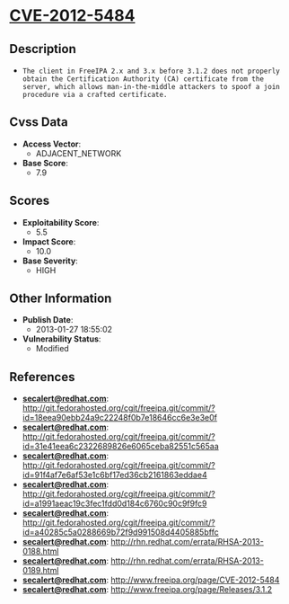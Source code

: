 
# [CVE-2012-5484](https://cve.mitre.org/cgi-bin/cvename.cgi?name=CVE-2012-5484)

## Description

- `The client in FreeIPA 2.x and 3.x before 3.1.2 does not properly obtain the Certification Authority (CA) certificate from the server, which allows man-in-the-middle attackers to spoof a join procedure via a crafted certificate.`

## Cvss Data

- **Access Vector**:
  - ADJACENT_NETWORK
- **Base Score**:
  - 7.9

## Scores

- **Exploitability Score**:
  - 5.5
- **Impact Score**:
  - 10.0
- **Base Severity**:
  - HIGH

## Other Information

- **Publish Date**:
  - 2013-01-27 18:55:02
- **Vulnerability Status**:
  - Modified

## References

- **secalert@redhat.com**: http://git.fedorahosted.org/cgit/freeipa.git/commit/?id=18eea90ebb24a9c22248f0b7e18646cc6e3e3e0f
- **secalert@redhat.com**: http://git.fedorahosted.org/cgit/freeipa.git/commit/?id=31e41eea6c2322689826e6065ceba82551c565aa
- **secalert@redhat.com**: http://git.fedorahosted.org/cgit/freeipa.git/commit/?id=91f4af7e6af53e1c6bf17ed36cb2161863eddae4
- **secalert@redhat.com**: http://git.fedorahosted.org/cgit/freeipa.git/commit/?id=a1991aeac19c3fec1fdd0d184c6760c90c9f9fc9
- **secalert@redhat.com**: http://git.fedorahosted.org/cgit/freeipa.git/commit/?id=a40285c5a0288669b72f9d991508d4405885bffc
- **secalert@redhat.com**: http://rhn.redhat.com/errata/RHSA-2013-0188.html
- **secalert@redhat.com**: http://rhn.redhat.com/errata/RHSA-2013-0189.html
- **secalert@redhat.com**: http://www.freeipa.org/page/CVE-2012-5484
- **secalert@redhat.com**: http://www.freeipa.org/page/Releases/3.1.2

